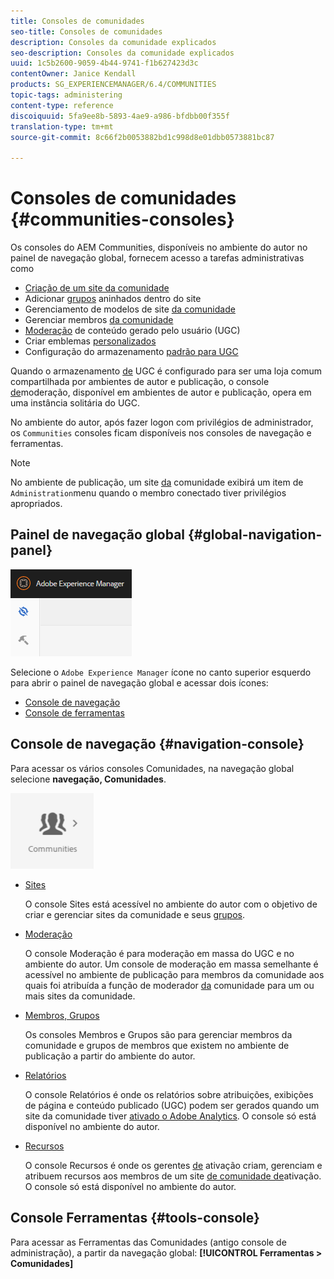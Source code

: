 ```yaml
---
title: Consoles de comunidades
seo-title: Consoles de comunidades
description: Consoles da comunidade explicados
seo-description: Consoles da comunidade explicados
uuid: 1c5b2600-9059-4b44-9741-f1b627423d3c
contentOwner: Janice Kendall
products: SG_EXPERIENCEMANAGER/6.4/COMMUNITIES
topic-tags: administering
content-type: reference
discoiquuid: 5fa9ee8b-5893-4ae9-a986-bfdbb00f355f
translation-type: tm+mt
source-git-commit: 8c66f2b0053882bd1c998d8e01dbb0573881bc87

---
```



# Consoles de comunidades {#communities-consoles}

Os consoles do AEM Communities, disponíveis no ambiente do autor no painel de navegação global, fornecem acesso a tarefas administrativas como

* [Criação de um site da comunidade](sites-console.md)
* Adicionar [grupos](groups.md) aninhados dentro do site
* Gerenciamento de modelos de site [da comunidade](sites.md)
* Gerenciar membros [da comunidade](members.md)
* [Moderação](moderate-ugc.md) de conteúdo gerado pelo usuário (UGC)
* Criar emblemas [personalizados](badges.md)
* Configuração do armazenamento [padrão para UGC](srp-config.md)

Quando o armazenamento [de](working-with-srp.md) UGC é configurado para ser uma loja comum compartilhada por ambientes de autor e publicação, o console [de](moderation.md)moderação, disponível em ambientes de autor e publicação, opera em uma instância solitária do UGC.

No ambiente do autor, após fazer logon com privilégios de administrador, os `Communities` consoles ficam disponíveis nos consoles de navegação e ferramentas.

>[!NOTE]
>
>No ambiente de publicação, um site [da](sites-console.md) comunidade exibirá um item de `Administration`menu quando o membro conectado tiver privilégios apropriados.

## Painel de navegação global {#global-navigation-panel}

![chlimage_1-91](assets/chlimage_1-91.png)

Selecione o `Adobe Experience Manager` ícone no canto superior esquerdo para abrir o painel de navegação global e acessar dois ícones:

* [Console de navegação](#navigation-console)
* [Console de ferramentas](tools.md)

## Console de navegação {#navigation-console}

Para acessar os vários consoles Comunidades, na navegação global selecione **navegação, Comunidades**.

![chlimage_1-92](assets/chlimage_1-92.png)

* [Sites](sites-console.md)

   O console Sites está acessível no ambiente do autor com o objetivo de criar e gerenciar sites da comunidade e seus [grupos](groups.md).

* [Moderação](moderation.md)

   O console Moderação é para moderação em massa do UGC e no ambiente do autor. Um console de moderação em massa semelhante é acessível no ambiente de publicação para membros da comunidade aos quais foi atribuída a função de moderador [da](users.md#publishenvironmentusersandgroups) comunidade para um ou mais sites da comunidade.

* [Membros, Grupos](members.md)

   Os consoles Membros e Grupos são para gerenciar membros da comunidade e grupos de membros que existem no ambiente de publicação a partir do ambiente do autor.

* [Relatórios](reports.md)

   O console Relatórios é onde os relatórios sobre atribuições, exibições de página e conteúdo publicado (UGC) podem ser gerados quando um site da comunidade tiver [ativado o Adobe Analytics](sites-console.md#analytics). O console só está disponível no ambiente do autor.

* [Recursos](resources.md)

   O console Recursos é onde os gerentes [de](enablement.md#communitymanagers) ativação criam, gerenciam e atribuem recursos aos membros de um site [de comunidade de](overview.md#enablement-community)ativação. O console só está disponível no ambiente do autor.

## Console Ferramentas {#tools-console}

Para acessar as Ferramentas [](tools.md) das Comunidades (antigo console de administração), a partir da navegação global: **[!UICONTROL Ferramentas > Comunidades]**
